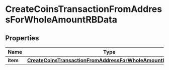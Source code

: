 

# CreateCoinsTransactionFromAddressForWholeAmountRBData


## Properties

| Name | Type | Description | Notes |
|------------ | ------------- | ------------- | -------------|
|**item** | [**CreateCoinsTransactionFromAddressForWholeAmountRBDataItem**](CreateCoinsTransactionFromAddressForWholeAmountRBDataItem.md) |  |  |



